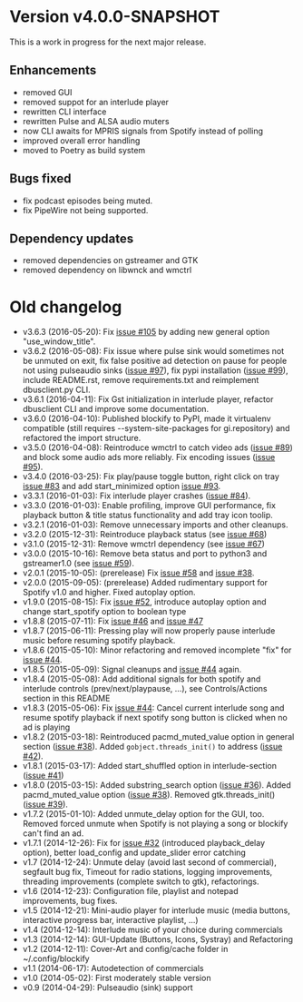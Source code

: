 # Version v4.0.0-SNAPSHOT
This is a work in progress for the next major release.
## Enhancements
 - removed GUI
 - removed suppot for an interlude player
 - rewritten CLI interface
 - rewritten Pulse and ALSA audio muters
 - now CLI awaits for MPRIS signals from Spotify instead of polling
 - improved overall error handling
 - moved to Poetry as build system
## Bugs fixed
 - fix podcast episodes being muted.
 - fix PipeWire not being supported.
## Dependency updates
 - removed dependencies on gstreamer and GTK
 - removed dependency on libwnck and wmctrl

# Old changelog

- v3.6.3 (2016-05-20): Fix [issue #105](https://github.com/serialoverflow/blockify/issues/105) by adding new general option "use_window_title".
- v3.6.2 (2016-05-08): Fix issue where pulse sink would sometimes not be unmuted on exit, fix false positive ad detection on pause for people not using pulseaudio sinks ([issue #97](https://github.com/serialoverflow/blockify/issues/97)), fix pypi installation ([issue #99](https://github.com/serialoverflow/blockify/issues/99)), include README.rst, remove requirements.txt and reimplement dbusclient.py CLI.
- v3.6.1 (2016-04-11): Fix Gst initialization in interlude player, refactor dbusclient CLI and improve some documentation.
- v3.6.0 (2016-04-10): Published blockify to PyPI, made it virtualenv compatible (still requires --system-site-packages for gi.repository) and refactored the import structure.
- v3.5.0 (2016-04-08): Reintroduce wmctrl to catch video ads ([issue #89](https://github.com/serialoverflow/blockify/issues/89)) and block some audio ads more reliably. Fix encoding issues ([issue #95](https://github.com/serialoverflow/blockify/issues/95)).
- v3.4.0 (2016-03-25): Fix play/pause toggle button, right click on tray [issue #83](https://github.com/serialoverflow/blockify/issues/83) and add start_minimized option [issue #93](https://github.com/serialoverflow/blockify/issues/93).
- v3.3.1 (2016-01-03): Fix interlude player crashes ([issue #84](https://github.com/serialoverflow/blockify/issues/84)).
- v3.3.0 (2016-01-03): Enable profiling, improve GUI performance, fix playback button & title status functionality and add tray icon toolip.
- v3.2.1 (2016-01-03): Remove unnecessary imports and other cleanups.
- v3.2.0 (2015-12-31): Reintroduce playback status (see [issue #68](https://github.com/serialoverflow/blockify/issues/68))
- v3.1.0 (2015-12-31): Remove wmctrl dependency (see [issue #67](https://github.com/serialoverflow/blockify/issues/67))
- v3.0.0 (2015-10-16): Remove beta status and port to python3 and gstreamer1.0 (see [issue #59](https://github.com/serialoverflow/blockify/issues/59)).
- v2.0.1 (2015-10-05): (prerelease) Fix [issue #58](https://github.com/serialoverflow/blockify/issues/58) and [issue #38](https://github.com/serialoverflow/blockify/issues/38).
- v2.0.0 (2015-09-05): (prerelease) Added rudimentary support for Spotify v1.0 and higher. Fixed autoplay option.
- v1.9.0 (2015-08-15): Fix [issue #52](https://github.com/serialoverflow/blockify/issues/52), introduce autoplay option and change start_spotify option to boolean type
- v1.8.8 (2015-07-11): Fix [issue #46](https://github.com/serialoverflow/blockify/issues/46) and [issue #47](https://github.com/serialoverflow/blockify/issues/47)
- v1.8.7 (2015-06-11): Pressing play will now properly pause interlude music before resuming spotify playback.
- v1.8.6 (2015-05-10): Minor refactoring and removed incomplete "fix" for [issue #44](https://github.com/serialoverflow/blockify/issues/44).
- v1.8.5 (2015-05-09): Signal cleanups and [issue #44](https://github.com/serialoverflow/blockify/issues/44) again.
- v1.8.4 (2015-05-08): Add additional signals for both spotify and interlude controls (prev/next/playpause, ...), see Controls/Actions section in this README
- v1.8.3 (2015-05-06): Fix [issue #44](https://github.com/serialoverflow/blockify/issues/44): Cancel current interlude song and resume spotify playback if next spotify song button is clicked when no ad is playing
- v1.8.2 (2015-03-18): Reintroduced pacmd_muted_value option in general section ([issue #38](https://github.com/serialoverflow/blockify/issues/38)). Added `gobject.threads_init()` to address ([issue #42](https://github.com/serialoverflow/blockify/issues/42)).
- v1.8.1 (2015-03-17): Added start_shuffled option in interlude-section ([issue #41](https://github.com/serialoverflow/blockify/issues/41))
- v1.8.0 (2015-03-15): Added substring_search option ([issue #36](https://github.com/serialoverflow/blockify/issues/36)). Added pacmd_muted_value option ([issue #38](https://github.com/serialoverflow/blockify/issues/38)). Removed gtk.threads_init() ([issue #39](https://github.com/serialoverflow/blockify/issues/39)).
- v1.7.2 (2015-01-10): Added unmute_delay option for the GUI, too. Removed forced unmute when Spotify is not playing a song or blockify can't find an ad.
- v1.7.1 (2014-12-26): Fix for [issue #32](https://github.com/serialoverflow/blockify/issues/32) (introduced playback_delay option), better load_config and update_slider error catching
- v1.7 (2014-12-24): Unmute delay (avoid last second of commercial), segfault bug fix, Timeout for radio stations, logging improvements, threading improvements (complete switch to gtk), refactorings.
- v1.6 (2014-12-23): Configuration file, playlist and notepad improvements, bug fixes.
- v1.5 (2014-12-21): Mini-audio player for interlude music (media buttons, interactive progress bar, interactive playlist, ...)
- v1.4 (2014-12-14): Interlude music of your choice during commercials
- v1.3 (2014-12-14): GUI-Update (Buttons, Icons, Systray) and Refactoring
- v1.2 (2014-12-11): Cover-Art and config/cache folder in ~/.config/blockify
- v1.1 (2014-06-17): Autodetection of commercials
- v1.0 (2014-05-02): First moderately stable version
- v0.9 (2014-04-29): Pulseaudio (sink) support
